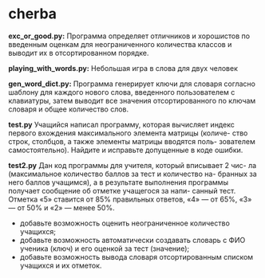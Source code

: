 # cherba

****exc_or_good.py**:** Программа определяет отличников и хорошистов по
введенным оценкам для неограниченного количества классов и выводит их в
отсортированном порядке.

**playing_with_words.py:** Небольшая игра в слова для двух человек

**gen_word_dict.py:** Программа генерирует ключи для словаря согласно шаблону
для каждого нового слова, введенного пользователем с клавиатуры, затем выводит
все значения отсортированного по ключам словаря и общее количество слов.

**test.py** Учащийся написал программу, которая вычисляет индекс
первого вхождения максимального элемента матрицы (количе-
ство строк, столбцов, а также элементы матрицы вводятся поль-
зователем самостоятельно). Найдите и исправьте допущенные
в коде ошибки.

**test2.py** Дан код программы для учителя, который вписывает 2 чис-
ла (максимальное количество баллов за тест и количество на-
бранных за него баллов учащимся), а в результате выполнения
программы получает сообщение об отметке учащегося за напи-
санный тест. Отметка «5» ставится от 85% правильных ответов,
«4» — от 65%, «3» — от 50% и «2» — менее 50%.
* добавьте возможность оценить неограниченное количество учащихся;
* добавьте возможность автоматически создавать словарь с ФИО ученика (ключ) и его оценкой за тест (значение);
* добавьте возможность вывода словаря отсортированным списком учащихся и их отметок.
